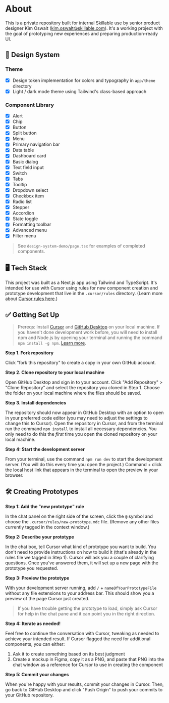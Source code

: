 # About

This is a private repository built for internal Skillable use by senior product designer Kim Oswalt (<kim.oswalt@skillable.com>). It's a working project with the goal of prototyping new experiences and preparing production-ready UI.

## 🎨 Design System

### Theme
- [X] Design token implementation for colors and typography in `app/theme` directory
- [X] Light / dark mode theme using Tailwind's class-based approach

### Component Library

- [X] Alert
- [X] Chip
- [X] Button
- [X] Split button
- [X] Menu
- [X] Primary navigation bar
- [X] Data table
- [X] Dashboard card
- [X] Basic dialog
- [X] Text field input
- [X] Switch
- [X] Tabs
- [X] Tooltip
- [X] Dropdown select
- [X] Checkbox item
- [X] Radio list
- [X] Stepper
- [X] Accordion
- [X] State toggle
- [X] Formatting toolbar
- [X] Advanced menu
- [X] Filter menu

> See `design-system-demo/page.tsx` for examples of completed components.

## 🖥️ Tech Stack

This project was built as a Next.js app using Tailwind and TypeScript. It's intended for use with Cursor using rules for new component creation and prototype development that live in the `.cursor/rules` directory. (Learn more about [Cursor rules here](https://docs.cursor.com/context/rules).)


## ✅ Getting Set Up

> Prereqs: Install [Cursor](https://cursor.com/en) and [GitHub Desktop](https://desktop.github.com/download/) on your local machine. If you haven't done development work before, you will need to install npm and Node.js by opening your terminal and running the command `npm install -g npm`. [Learn more](https://docs.npmjs.com/downloading-and-installing-node-js-and-npm).

**Step 1. Fork repository**

Click "fork this repository" to create a copy in your own GitHub account.

**Step 2. Clone repository to your local machine**

Open GitHub Desktop and sign in to your account. Click "Add Repository" > "Clone Repository" and select the repository you cloned in Step 1. Choose the folder on your local machine where the files should be saved.

**Step 3. Install dependencies**

The repository should now appear in GitHub Desktop with an option to open in your preferred code editor (you may need to adjust the settings to change this to Cursor). Open the repository in Cursor, and from the terminal run the command `npm install` to install all necessary dependencies. You only need to do this the *first* time you open the cloned repository on your local machine.

**Step 4: Start the development server**

From your terminal, use the command `npm run dev` to start the development server. (You will do this every time you open the project.) Command + click the local host link that appears in the terminal to open the preview in your browser.

## 🛠️ Creating Prototypes

**Step 1: Add the "new prototype" rule**

In the chat panel on the right side of the screen, click the `@` symbol and choose the `.cursor/rules/new-prototype.mdc` file. (Remove any other files currently tagged in the context window.)

**Step 2: Describe your prototype**

In the chat box, tell Cursor what kind of prototype you want to build. You don't need to provide instructions on how to build it (that's already in the rules file we tagged in Step 1). Cursor will ask you a couple of clarifying questions. Once you've answered them, it will set up a new page with the prototype you requested.

**Step 3: Preview the prototype**

With your development server running, add `/` + `nameOfYourPrototypeFile` without any file extensions to your address bar. This should show you a preview of the page Cursor just created.

> If you have trouble getting the prototype to load, simply ask Cursor for help in the chat pane and it can point you in the right direction.

**Step 4: Iterate as needed!**

Feel free to continue the conversation with Cursor, tweaking as needed to achieve your intended result. If Cursor flagged the need for additional components, you can either:

1. Ask it to create something based on its best judgment
2. Create a mockup in Figma, copy it as a PNG, and paste that PNG into the chat window as a reference for Cursor to use in creating the component

**Step 5: Commit your changes**

When you're happy with your results, commit your changes in Cursor. Then, go back to GitHub Desktop and click "Push Origin" to push your commits to your GitHub repository.